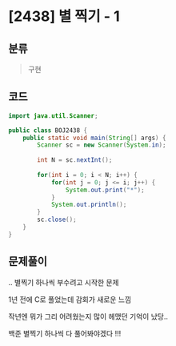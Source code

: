 # [2438] 별 찍기 - 1

## 분류
> 구현

## 코드
```java
import java.util.Scanner;

public class BOJ2438 {
	public static void main(String[] args) {
		Scanner sc = new Scanner(System.in);
		
		int N = sc.nextInt();
		
		for(int i = 0; i < N; i++) {
			for(int j = 0; j <= i; j++) {
				System.out.print("*");
			}
			System.out.println();
		}
		sc.close();
	}
}
```

## 문제풀이

.. 별찍기 하나씩 부수려고 시작한 문제

1년 전에 C로 풀었는데 감회가 새로운 느낌

작년엔 뭐가 그리 어려웠는지 많이 헤맸던 기억이 났당..

백준 별찍기 하나씩 다 풀어봐야겠다 !!!